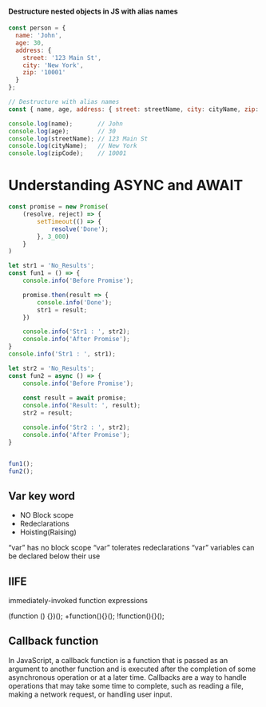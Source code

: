 
#### Destructure nested objects in JS with alias names
```js
const person = {
  name: 'John',
  age: 30,
  address: {
    street: '123 Main St',
    city: 'New York',
    zip: '10001'
  }
};

// Destructure with alias names
const { name, age, address: { street: streetName, city: cityName, zip: zipCode } } = person;

console.log(name);       // John
console.log(age);        // 30
console.log(streetName); // 123 Main St
console.log(cityName);   // New York
console.log(zipCode);    // 10001
```

# Understanding ASYNC and AWAIT

```js
const promise = new Promise(
    (resolve, reject) => {
        setTimeout(() => {
            resolve('Done');
        }, 3_000)
    }
)

let str1 = 'No_Results';
const fun1 = () => {
    console.info('Before Promise');

    promise.then(result => {
        console.info('Done');
        str1 = result;
    })

    console.info('Str1 : ', str2);
    console.info('After Promise');
}
console.info('Str1 : ', str1);

let str2 = 'No_Results';
const fun2 = async () => {
    console.info('Before Promise');
    
    const result = await promise;
    console.info('Result: ', result);
    str2 = result;

    console.info('Str2 : ', str2);
    console.info('After Promise');
}


fun1();
fun2();
```




## Var key word

- NO Block scope
- Redeclarations
- Hoisting(Raising)

“var” has no block scope
“var” tolerates redeclarations
“var” variables can be declared below their use


## IIFE
immediately-invoked function expressions

(function () {})();
+function(){}();
!function(){}();


## Callback function

In JavaScript, a callback function is a function that is passed as an argument to another function and is executed after the completion of some asynchronous operation or at a later time. Callbacks are a way to handle operations that may take some time to complete, such as reading a file, making a network request, or handling user input.



